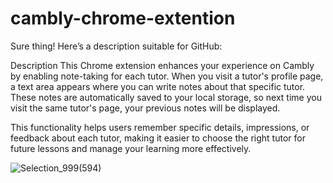 # cambly-chrome-extention


Sure thing! Here’s a description suitable for GitHub:

Description
This Chrome extension enhances your experience on Cambly by enabling note-taking for each tutor. When you visit a tutor's profile page, a text area appears where you can write notes about that specific tutor. These notes are automatically saved to your local storage, so next time you visit the same tutor's page, your previous notes will be displayed.

This functionality helps users remember specific details, impressions, or feedback about each tutor, making it easier to choose the right tutor for future lessons and manage your learning more effectively.



![Selection_999(594)](https://github.com/user-attachments/assets/f844fd80-d286-4f8a-a515-f5bf8434c4df)
